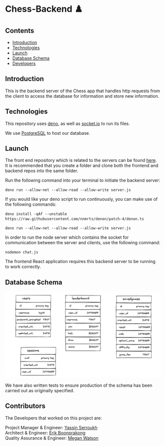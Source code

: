 # Chess-Backend ♟️

## Contents

- [Introduction](#introduction)
- [Technologies](#technologies)
- [Launch](#launch)
- [Database Schema](#database-schema)
- [Developers](#developers)

## Introduction

This is the backend server of the Chess app that handles http requests from the client to access the database for information and store new information.

## Technologies

This repository uses [deno](https://deno.land/manual/getting_started/installation), as well as [socket.io](https://socket.io/docs/v4/) to run its files.

We use [PostgreSQL](https://www.postgresql.org/) to host our database.

## Launch

The front end repository which is related to the servers can be found [here](https://github.com/ErikBoonprakong/chess-frontend). It is recommended that you create a folder and clone both the frontend and backend repos into the same folder.

Run the following command into your terminal to initiate the backend server:

```
deno run --allow-net --allow-read --allow-write server.js
```

If you would like your deno script to run continuously, you can make use of the following commands:

```
deno install -qAf --unstable https://raw.githubusercontent.com/nnmrts/denon/patch-4/denon.ts
```

```
deno run --allow-net --allow-read --allow-write server.js
```

In order to run the node server which contains the socket for communication between the server and clients, use the following command:

```
nodemon chat.js
```

The frontend React application requires this backend server to be running to work correctly.

## Database Schema

![Users Database](./assets/schema.png)

We have also written tests to ensure production of the schema has been carried out as originally specified.

## Contributors

The Developers that worked on this project are:

Project Manager & Engineer: [Yassin Serroukh](https://github.com/yassinserroukh)<br/>
Architect & Engineer: [Erik Boonprakong](https://github.com/ErikBoonprakong)<br/>
Quality Assurance & Engineer: [Megan Watson](https://github.com/megwat)<br/>
